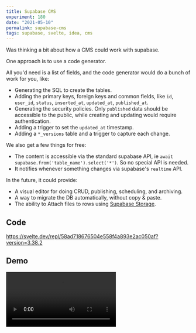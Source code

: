 ```yaml
---
title: Supabase CMS
experiment: 180
date: "2021-05-10"
permalink: supabase-cms
tags: supabase, svelte, idea, cms
---
```


Was thinking a bit about how a CMS could work with supabase.

One approach is to use a code generator.

All you'd need is a list of fields, and the code generator would do a bunch of work for you, like:

- Generating the SQL to create the tables.
- Adding the primary keys, foreign keys and common fields, like `id`, `user_id`, `status`, `inserted_at`, `updated_at`, `published_at`.
- Generating the security policies. Only `published` data should be accessible to the public, while creating and updating would require authentication.
- Adding a trigger to set the `updated_at` timestamp.
- Adding a `*_versions` table and a trigger to capture each change.

We also get a few things for free:

- The content is accessible via the standard supabase API, ie `await supabase.from('table_name').select('*')`. So no special API is needed.
- It notifies whenever something changes via supabase's `realtime` API.

In the future, it could provide:

- A visual editor for doing CRUD, publishing, scheduling, and archiving.
- A way to migrate the DB automatically, without copy & paste.
- The ability to Attach files to rows using [Supabase Storage](https://supabase.io/storage).

## Code

https://svelte.dev/repl/58ad718676504e558f4a893e2ac050af?version=3.38.2

## Demo

<video controls src="https://res.cloudinary.com/dzwnkx0mk/video/upload/v1620620049/1000experiments.dev/supabase-cms_yraijh.mp4"/>

## Notes

- Add default values for fields.
- When `scheduled_at` is set, and `status = 'scheduled'` a CRON job should run to mark the post `published`, that will trigger realtime updates.
- Should it support field validations?
